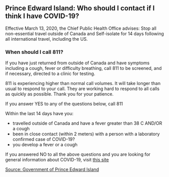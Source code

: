 ## Prince Edward Island: Who should I contact if I think I have COVID-19?

Effective March 13, 2020, the Chief Public Health Office advises: Stop all non-essential travel outside of Canada and Self-isolate for 14 days following all international travel, including the US.

### When should I call 811?

If you have just returned from outside of Canada and have symptoms including a cough, fever or difficulty breathing, call 811 to be screened, and if necessary, directed to a clinic for testing.

811 is experiencing higher than normal call volumes. It will take longer than usual to respond to your call. They are working hard to respond to all calls as quickly as possible. Thank you for your patience.

If you answer YES to any of the questions below, call 811

Within the last 14 days have you:

- travelled outside of Canada and have a fever greater than 38 C AND/OR a cough
- been in close contact (within 2 meters) with a person with a laboratory confirmed case of COVID-19?
- you develop a fever or a cough

If you answered NO to all the above questions and you are looking for general information about COVID-19, visit [this site](princeedwardisland.ca/covid19)

[Source: Government of Prince Edward Island](https://www.princeedwardisland.ca/en/information/health-and-wellness/coronavirus-covid-19-infection-frequently-asked-questions)
